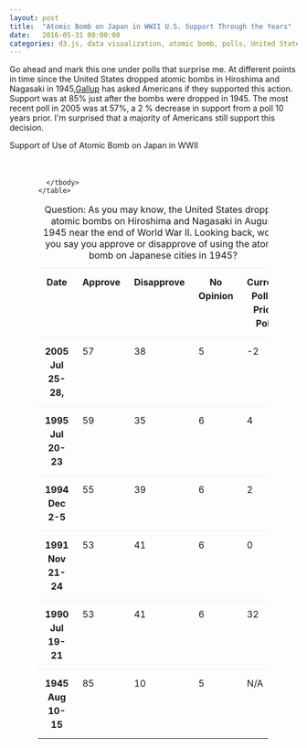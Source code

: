 ```yaml
---
layout: post
title:  "Atomic Bomb on Japan in WWII U.S. Support Through the Years"
date:   2016-05-31 00:00:00
categories: d3.js, data visualization, atomic bomb, polls, United States, WWII
---
```


Go ahead and mark this one under polls that surprise me. At different points in time since the United States dropped atomic bombs in Hiroshima and Nagasaki in 1945,<a href="http://www.gallup.com/poll/17677/majority-supports-use-atomic-bomb-japan-wwii.aspx">Gallup</a> has asked Americans if they supported this action. Support was at 85% just after the bombs were dropped in 1945. The most recent poll in 2005 was at 57%, a 2 % decrease in support from a poll 10 years prior. I'm surprised that a majority of Americans still support this decision.

  <div id="chart-title">Support of Use of Atomic Bomb on Japan in WWII</div>
  <div id="example"></div>
  <div class="fortable">
    <table class="table">
      <caption>Question: As you may know, the United States dropped atomic bombs on Hiroshima and Nagasaki in August 1945 near the end of World War II. Looking back, would you say you approve or disapprove of using the atomic bomb on Japanese cities in 1945? </caption>
      <thead>
        <tr>
          <th>Date</th>
          <th>Approve</th>
          <th>Disapprove</th>
          <th>No Opinion</th>
          <th>Current Poll - Prior Poll</th>
        </tr>
      </thead>
      <tbody>
        <tr>
          <th scope="row">2005 Jul 25-28, </th>
          <td>57</td>
          <td>38</td>
          <td>5</td>
          <td>-2</td>
        </tr>
        <tr>
          <th scope="row">1995 Jul 20-23</th>
          <td>59</td>
          <td>35</td>
          <td>6</td>
          <td>4</td>
        </tr>
        <tr>
          <th scope="row">1994 Dec 2-5</th>
          <td>55</td>
          <td>39</td>
          <td>6</td>
          <td>2</td>
        </tr>
        <tr>
          <th scope="row">1991 Nov 21-24</th>
          <td>53</td>
          <td>41</td>
          <td>6</td>
          <td>0</td>
        </tr>
        <tr>
          <th scope="row">1990 Jul 19-21</th>
          <td>53</td>
          <td>41</td>
          <td>6</td>
          <td>32</td>
        </tr>
        <tr>
          <th scope="row">1945 Aug 10-15</th>
          <td>85</td>
          <td>10</td>
          <td>5</td>
          <td>N/A</td>
        </tr>

      </tbody>
    </table>
  </div>


<link href='https://fonts.googleapis.com/css?family=Lato' rel='stylesheet' type='text/css'>
<script src="https://d3js.org/d3.v3.min.js" charset="utf-8"></script>



<style>

 #example, #example1,  #example2 {
        font-family: 'Lato', sans-serif;
        -webkit-font-smoothing: antialiased;
        -moz-osx-font-smoothing: grayscale;
        width: 100%;
        text-align: center;

    }


.axis path,
    .axis line {
      fill: none;
      stroke: #000;
      shape-rendering: crispEdges;
    }

    .x.axis path {
      display: none;
    }

    .line {
      fill: none;
      stroke: steelblue;
      stroke-width: 3.5px;
    }


    #example, #example1, #example2 {
      margin-top: 50px;
      margin-bottom: 50px;
  font: 10px sans-serif;
}

.title {
  font-family: 'Lato', sans-serif;
        -webkit-font-smoothing: antialiased;
        -moz-osx-font-smoothing: grayscale;
        font-size: 17px;
        text-align: center;
        font-weight: 700;
    }

    .axis path,
.axis line {
  fill: none;
  stroke: #000;
  shape-rendering: crispEdges;
}

.x.axis path {
  display: none;
}

.line {
  fill: none;
  stroke: steelblue;
  stroke-width: 1.5px;
}

.overlay {
  fill: none;
  pointer-events: all;
}

.focus circle {
  fill: none;
  stroke: steelblue;
}

.fortable {
  margin-left: 50px;
  margin-right: 50px;
  width: 80%;
}

.table td, .table th {
  padding: .75rem;
  line-height: 1.5; 
  vertical-align: top;
  border-top: 1px solid #eceeef;
}

td, th {
display: table-cell;
}

table {
  border-collapse: collapse;
}

</style>

<script>


var myData = "date	Approve	Disapprove	No opinion\n\
August 1945	85	10	5\n\
July 1990	53	41	6\n\
November 1991	53	41	6\n\
December 1994	55	39	6\n\
July 1995	59	35	6\n\
July 2005	57	38	5\n";

   var margin = {
        top: 20,
        right: 80,
        bottom: 30,
        left: 50
      },
      width = 450 - margin.left - margin.right,
      height = 500 - margin.top - margin.bottom;

    var parseDate = d3.time.format("%B %Y").parse;

    var x = d3.time.scale()
      .domain([new Date(1945, 8, 1), new Date(2012, 7, 1)])
      .range([0, width]);


    var y = d3.scale.linear()
      .range([height, 0]);

    var color = d3.scale.ordinal()
    .range(["#ff0000", "#ffc87c","#d3d3d3"]);

    var xAxis = d3.svg.axis()
        .scale(x)
        .ticks(d3.time.decades)

        .orient("bottom");

    var yAxis = d3.svg.axis()
      .scale(y)
      .orient("left");

    var line = d3.svg.line()
      .interpolate("basis")
      .x(function(d) {
        return x(d.date);
      })
      .y(function(d) {
        return y(d.temperature);
      });

    var svg = d3.select("#example").append("svg")
      .attr("width", width + margin.left + margin.right)
      .attr("height", height + margin.top + margin.bottom)
      .append("g")
      .attr("transform", "translate(" + margin.left + "," + margin.top + ")");

    var data = d3.tsv.parse(myData);

    color.domain(d3.keys(data[0]).filter(function(key) {
      return key !== "date";
    }));

    data.forEach(function(d) {
      d.date = parseDate(d.date);
    });

    var cities = color.domain().map(function(name) {
      return {
        name: name,
        values: data.map(function(d) {
          return {
            date: d.date,
            temperature: +d[name]
          };
        })
      };
    });

    x.domain(d3.extent(data, function(d) {
      return d.date;
    }));

    y.domain([
      d3.min(cities, function(c) {
        return d3.min(c.values, function(v) {
          return v.temperature;
        });
      }),
      d3.max(cities, function(c) {
        return d3.max(c.values, function(v) {
          return v.temperature;
        });
      })
    ]);

    var legend = svg.selectAll('g')
      .data(cities)
      .enter()
      .append('g')
      .attr('class', 'legend');

    legend.append('rect')
      .attr('x', width - 20)
      .attr('y', function(d, i) {
        return i * 20;
      })
      .attr('width', 10)
      .attr('height', 10)
      .style('fill', function(d) {
        return color(d.name);
      });

    legend.append('text')
      .attr('x', width - 8)
      .attr('y', function(d, i) {
        return (i * 20) + 9;
      })
      .text(function(d) {
        return d.name;
      });

    svg.append("g")
      .attr("class", "x axis")
      .attr("transform", "translate(0," + height + ")")
      .call(xAxis)
      .selectAll("text")
      .attr("transform", "rotate(45)");

    svg.append("g")
      .attr("class", "y axis")
      .call(yAxis)
      .append("text")
      .attr("transform", "rotate(-90)")
      .attr("y", 6)
      .attr("dy", ".71em")
      .style("text-anchor", "end")
      .text("Percentage (%)");

    var city = svg.selectAll(".city")
      .data(cities)
      .enter().append("g")
      .attr("class", "city");

    city.append("path")
      .attr("class", "line")
      .attr("d", function(d) {
        return line(d.values);
      })
      .style("stroke", function(d) {
        return color(d.name);
      });

    city.append("text")
      .datum(function(d) {
        return {
          name: d.name,
          value: d.values[d.values.length - 1]
        };
      })
      .attr("transform", function(d) {
        return "translate(" + x(d.value.date) + "," + y(d.value.temperature) + ")";
      })
      .attr("x", 3)
      .attr("dy", ".35em")
      .text(function(d) {
        return d.name ;
      });

    var mouseG = svg.append("g")
      .attr("class", "mouse-over-effects");

    mouseG.append("path") // this is the black vertical line to follow mouse
      .attr("class", "mouse-line")
      .style("stroke", "black")
      .style("stroke-width", "1px")
      .style("opacity", "0");

    var lines = document.getElementsByClassName('line');

    var mousePerLine = mouseG.selectAll('.mouse-per-line')
      .data(cities)
      .enter()
      .append("g")
      .attr("class", "mouse-per-line");

    mousePerLine.append("circle")
      .attr("r", 7)
      .style("stroke", function(d) {
        return color(d.name);
      })
      .style("fill", "none")
      .style("stroke-width", "1px")
      .style("opacity", "0");

    mousePerLine.append("text")
      .attr("transform", "translate(10,3)");

    mouseG.append('svg:rect') // append a rect to catch mouse movements on canvas
      .attr('width', width) // can't catch mouse events on a g element
      .attr('height', height)
      .attr('fill', 'none')
      .attr('pointer-events', 'all')
      .on('mouseout', function() { // on mouse out hide line, circles and text
        d3.select(".mouse-line")
          .style("opacity", "0");
        d3.selectAll(".mouse-per-line circle")
          .style("opacity", "0");
        d3.selectAll(".mouse-per-line text")
          .style("opacity", "0");
      })
      .on('mouseover', function() { // on mouse in show line, circles and text
        d3.select(".mouse-line")
          .style("opacity", "1");
        d3.selectAll(".mouse-per-line circle")
          .style("opacity", "1");
        d3.selectAll(".mouse-per-line text")
          .style("opacity", "1");
      })
      .on('mousemove', function() { // mouse moving over canvas
        var mouse = d3.mouse(this);
        d3.select(".mouse-line")
          .attr("d", function() {
            var d = "M" + mouse[0] + "," + height;
            d += " " + mouse[0] + "," + 0;
            return d;
          });

        d3.selectAll(".mouse-per-line")
          .attr("transform", function(d, i) {
            console.log(width/mouse[0])
            var xDate = x.invert(mouse[0]),
                bisect = d3.bisector(function(d) { return d.date; }).right;
                idx = bisect(d.values, xDate);


            var beginning = 0,
                end = lines[i].getTotalLength(),
                target = null;

            while (true){
              target = Math.floor((beginning + end) / 2);
              pos = lines[i].getPointAtLength(target);
              if ((target === end || target === beginning) && pos.x !== mouse[0]) {
                  break;
              }
              if (pos.x > mouse[0])      end = target;
              else if (pos.x < mouse[0]) beginning = target;
              else break; //position found
            }

            d3.select(this).select('text')
              .text(y.invert(pos.y).toFixed(2));


            return "translate(" + mouse[0] + "," + pos.y +")";
          });
      });

  </script>
